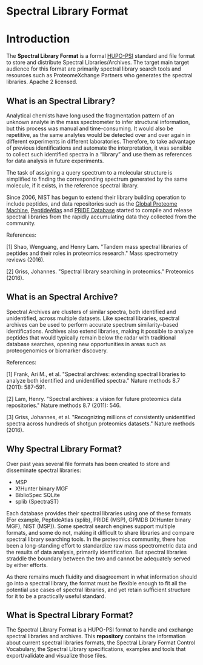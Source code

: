 Spectral Library Format
=======================

# Introduction

The **Spectral Library Format** is a formal [HUPO-PSI](www.psidev.info/) standard and file format to store
and distribute Spectral Libraries/Archives. The target main target audience for this format
are primarily spectral library search tools and resources such as ProteomeXchange Partners who generates the spectral libraries.
Apache 2 licensed.

## What is an Spectral Library?

Analytical chemists have long used the fragmentation pattern of an unknown analyte in the
mass spectrometer to infer structural information, but this process was
manual and time-consuming. It would also be repetitive, as the same analytes would be detected over and over again in different
experiments in different laboratories. Therefore, to take advantage
of previous identifications and automate the interpretation, it was sensible to collect such identified spectra in a “library” and use them as references for data analysis in future experiments.

The task of assigning a query spectrum to a molecular structure is simplified to finding the corresponding spectrum
generated by the same molecule, if it exists, in the reference spectral library.

Since 2006, NIST has begun to extend their library building operation to include peptides, and
data repositories such as the [Global Proteome Machine](http://gpmdb.thegpm.org), [PeptideAtlas](http://www.peptideatlas.org)
and [PRIDE Database](http://www.ebi.ac.uk/pride/archive) started to compile and release spectral
libraries from the rapidly accumulating data they collected from the
community.

References:

[1] Shao, Wenguang, and Henry Lam. "Tandem mass spectral libraries of peptides and their roles in proteomics research." Mass spectrometry reviews (2016).

[2] Griss, Johannes. "Spectral library searching in proteomics." Proteomics (2016).

## What is an Spectral Archive?

Spectral Archives are clusters of similar spectra, both identified and unidentified, across
multiple datasets. Like spectral libraries, spectral archives can
be used to perform accurate spectrum similarity–based identifications. Archives also extend
libraries, making it possible to analyze peptides that would typically remain below the radar
with traditional database searches, opening new opportunities
in areas such as proteogenomics or biomarker discovery.

References:

[1] Frank, Ari M., et al. "Spectral archives: extending spectral libraries to analyze both identified and unidentified spectra." Nature methods 8.7 (2011): 587-591.

[2] Lam, Henry. "Spectral archives: a vision for future proteomics data repositories." Nature methods 8.7 (2011): 546.

[3] Griss, Johannes, et al. "Recognizing millions of consistently unidentified spectra across hundreds of shotgun proteomics datasets." Nature methods (2016).

## Why Spectral Library Format?

Over past yeas several file formats has been created to store and disseminate spectral libraries:
   - MSP
   - X!Hunter binary MGF
   - BiblioSpec SQLite
   - splib (SpectraST)

Each database provides their spectral libraries using one of these formats (For example,
PeptideAtlas (splib), PRIDE (MSP), GPMDB (X!Hunter binary MGF), NIST (MSP)). Some spectral search engines
support multiple formats, and some do not, making it difficult to share libraries and
compare spectral library searching tools. In the proteomics community, there has been
a long-standing effort to standardize raw mass spectrometric data and the results of data
analysis, primarily identification. But spectral libraries straddle the boundary between
the two and cannot be adequately served by either efforts.

As there remains much fluidity and disagreement in what information should go into a
spectral library, the format must be flexible enough to fit all the potential use cases
of spectral libraries, and yet retain sufficient structure for it to be a practically
useful standard.

## What is Spectral Library Format?

The Spectral Library Format is a HUPO-PSI format to handle and exchange spectral libraries and
archives. This **repository** contains the information about current spectral libraries formats,
the Spectral Library Format Control Vocabulary, the Spectral Library specifications, examples and
tools that export/validate and visualize those files.

